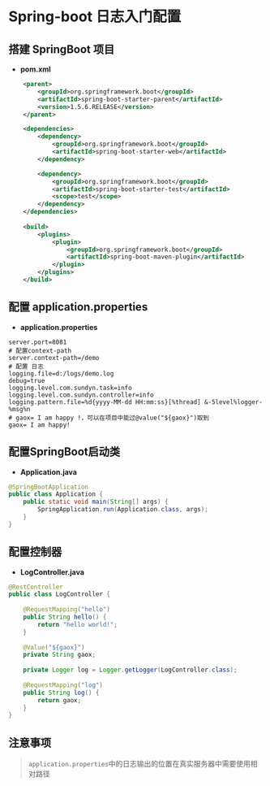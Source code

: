# Spring-boot 日志入门配置

## 搭建 SpringBoot 项目
- **pom.xml**
```xml
    <parent>
		<groupId>org.springframework.boot</groupId>
		<artifactId>spring-boot-starter-parent</artifactId>
		<version>1.5.6.RELEASE</version>
	</parent>

	<dependencies>
		<dependency>
			<groupId>org.springframework.boot</groupId>
			<artifactId>spring-boot-starter-web</artifactId>			
		</dependency>

		<dependency>
			<groupId>org.springframework.boot</groupId>
			<artifactId>spring-boot-starter-test</artifactId>
			<scope>test</scope>
		</dependency>
	</dependencies>
	
	<build>
		<plugins>
			<plugin>
				<groupId>org.springframework.boot</groupId>
				<artifactId>spring-boot-maven-plugin</artifactId>
			</plugin>
		</plugins>
	</build>
```
## 配置 application.properties
- **application.properties**
```properties
server.port=8081
# 配置context-path
server.context-path=/demo
# 配置 日志
logging.file=d:/logs/demo.log
debug=true
logging.level.com.sundyn.task=info
logging.level.com.sundyn.controller=info
logging.pattern.file=%d{yyyy-MM-dd HH:mm:ss}[%thread] &-5level%logger-%msg%n
# gaox= I am happy !，可以在项目中能过@value("${gaox}")取到
gaox= I am happy!
```
## 配置SpringBoot启动类
- **Application.java**
```java
@SpringBootApplication
public class Application {
	public static void main(String[] args) {
		SpringApplication.run(Application.class, args);
	}
}
```
## 配置控制器
- **LogController.java**
```java
@RestController
public class LogController {
	
	@RequestMapping("hello")
	public String hello() {
		return "hello world!";
	}
	
	@Value("${gaox}")
	private String gaox;
	
	private Logger log = Logger.getLogger(LogController.class);
	
	@RequestMapping("log")
	public String log() {
		return gaox;
	}
}
```

## 注意事项
> `application.properties`中的日志输出的位置在真实服务器中需要使用相对路径
